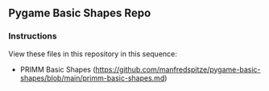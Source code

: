 ## Pygame Basic Shapes Repo

### Instructions

View these files in this repository in this sequence:

- PRIMM Basic Shapes (https://github.com/manfredspitze/pygame-basic-shapes/blob/main/primm-basic-shapes.md)

